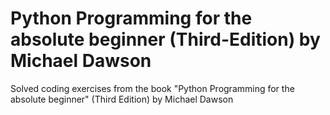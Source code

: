 # Python Programming for the absolute beginner (Third-Edition) by Michael Dawson
Solved coding exercises from the book "Python Programming for the absolute beginner" (Third Edition) by Michael Dawson 
